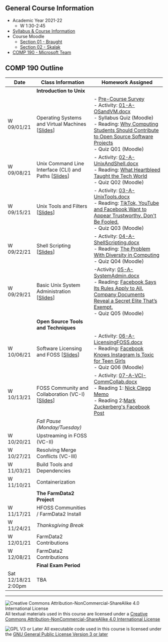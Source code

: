 ## General Course Information
- Academic Year 2021-22
  - W 1:30-2:45
- [Syllabus & Course Information](syllabus.md)
- Course Moodle
  - [Section 01 - Braught](https://lms.dickinson.edu/course/view.php?id=45779)
  - [Section 02 - Skalak](https://lms.dickinson.edu/course/view.php?id=46448)
- [COMP 190 - Microsoft Team](https://teams.microsoft.com/l/team/19%3apPXT9h7SbHOvJTIOESAfaxlNd71GaEYSy9v8e9AmhDM1%40thread.tacv2/conversations?groupId=fd8d9b73-3fc3-4a63-b4f7-2a0f89e85458&tenantId=6232b055-76b9-4c13-9b88-b562ae7db6fb)

## COMP 190 Outline

Date            | Class Information                                 | Homework Assigned
----------------|---------------------------------------------------|-------------
                | **Introduction to Unix**                          |
W 09/01/21      | Operating Systems and Virtual Machines [<a href="materials/01-S-OSandVM.pptx" download>Slides</a>] | - [Pre-Course Survey](https://forms.office.com/Pages/ResponsePage.aspx?id=VbAyYrl2E0ybiLVirn22-4EhCBPV-RFAiZ4q_nXNk8JUQzI0VDE0SDRBNURDTk9CWjBDSTIyQ0JHNS4u)<br>- Activity: <a href="materials/01-A-OSandVM.docx" download>01-A-OSandVM.docx</a><br>- Syllabus Quiz (Moodle)<br>- Reading: [Why Computing Students Should Contribute to Open Source Software Projects](https://cacm.acm.org/magazines/2021/7/253459-why-computing-students-should-contribute-to-open-source-software-projects/fulltext)<br>- Quiz Q01 (Moodle)
W 09/08/21      | Unix Command Line Interface (CLI) and Paths [<a href="materials/02-S-UnixAndShell.pptx" download>Slides</a>] | - Activity: <a href="materials/02-A-UnixAndShell.docx" download>02-A-UnixAndShell.docx</a><br>- Reading: [What Heartbleed Taught the Tech World](https://slate.com/technology/2019/10/heartbleed-lessons-open-source-code.html)<br>- Quiz Q02 (Moodle)
W 09/15/21      | Unix Tools and Filters [<a href="materials/03-S-UnixTools.pptx" download>Slides</a>] | - Activity: <a href="materials/03-A-UnixTools.docx" download>03-A-UnixTools.docx</a><br>- Reading: [TikTok, YouTube and Facebook Want to Appear Trustworthy. Don't Be Fooled.](https://www.nytimes.com/2021/08/08/opinion/tiktok-facebook-youtube-transparency.html)<br>- Quiz Q03 (Moodle)
W 09/22/21      | Shell Scripting [<a href="materials/04-S-ShellScripting.pptx" download>Slides</a>] | - Activity: <a href="materials/04-A-ShellScripting.docx" download>04-A-ShellScripting.docx</a><br>- Reading: [The Problem With Diversity in Computing](https://www.theatlantic.com/technology/archive/2019/06/tech-computers-are-bigger-problem-diversity/592456/)<br>- Quiz Q04 (Moodle)
W 09/29/21      | Basic Unix System Administration [<a href="materials/05-S-SystemAdmin.pptx" download>Slides</a>] | -Activity: <a href="materials/05-A-SystemAdmin.docx" download>05-A-SystemAdmin.docx</a><br>- Reading: [Facebook Says Its Rules Apply to All. Company Documents Reveal a Secret Elite That’s Exempt.](https://www.wsj.com/articles/facebook-files-xcheck-zuckerberg-elite-rules-11631541353)<br>- Quiz Q05 (Moodle)
                | **Open Source Tools and Techniques**              |
W 10/06/21      | Software Licensing and FOSS [<a href="materials/06-S-LicensingFOSS.pptx" download>Slides</a>] | - Activity: <a href="materials/06-A-LicensingFOSS.docx" download>06-A-LicensingFOSS.docx</a><br>- Reading: [Facebook Knows Instagram Is Toxic for Teen Girls](https://www.wsj.com/articles/facebook-knows-instagram-is-toxic-for-teen-girls-company-documents-show-11631620739)<br>- Quiz Q06 (Moodle)
W 10/13/21      | FOSS Community and Collaboration (VC-I)[<a href="materials/07-S-VCI-CommCollab.pptx" download>Slides</a>] | - Activity: <a href="materials/07-A-VCI-CommCollab.docx" download>07-A-VCI-CommCollab.docx</a><br>- Reading 1: [Nick Clegg Memo](https://www.documentcloud.org/documents/21075249-facebook-memo)<br>- Reading 2:[Mark Zuckerberg's Facebook Post](https://lms.dickinson.edu/mod/resource/view.php?id=1049040)
                | _Fall Pause (Monday/Tuesday)_                     |
W 10/20/21      | Upstreaming in FOSS (VC-II)                       |
W 10/27/21      | Resolving Merge Conflicts (VC-III)                |
W 11/03/21      | Build Tools and Dependencies                      |
W 11/10/21      | Containerization                                  |
                | **The FarmData2 Project**                         |
W 11/17/21      | HFOSS Communities / FarmData2 Install             |
W 11/24/21      | _Thanksgiving Break_                              |
W 12/01/21      | FarmData2 Contributions                           |
W 12/08/21      | FarmData2 Contributions                           |
                | **Final Exam Period**                             |
Sat 12/18/21<br>2:00pm | TBA                                        |

---

![Creative Commons Attribution-NonCommercial-ShareAlike 4.0 International License](https://i.creativecommons.org/l/by-nc-sa/4.0/88x31.png "Creative Commons Attribution-NonCommercial-ShareAlike 4.0 International License") All textual materials used in this course are licensed under a [Creative Commons Attribution-NonCommercial-ShareAlike 4.0 International License](http://creativecommons.org/licenses/by-nc-sa/4.0/)

![GPL V3 or Later](https://www.gnu.org/graphics/gplv3-or-later-sm.png "GPL V3 or later") All executable code used in this course is licensed under the [GNU General Public License Version 3 or later](https://www.gnu.org/licenses/gpl.txt)
